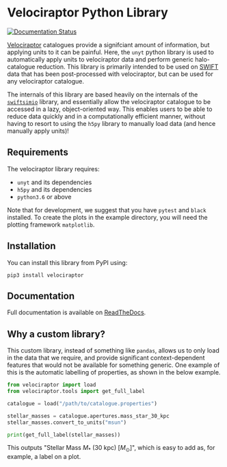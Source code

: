 Velociraptor Python Library
===========================

[![Documentation Status](https://readthedocs.org/projects/velociraptor-python/badge/?version=latest)](https://velociraptor-python.readthedocs.io/en/latest/?badge=latest)

[Velociraptor](http://github.com/pelahi/velociraptor-stf) catalogues provide
a signifciant amount of information, but applying units to it can be painful.
Here, the `unyt` python library is used to automatically apply units to
velociraptor data and perform generic halo-catalogue reduction. This library
is primarily intended to be used on [SWIFT](http://swiftsim.com) data that
has been post-processed with velociraptor, but can be used for any
velociraptor catalogue.

The internals of this library are based heavily on the internals of the
[`swiftsimio`](http://github.com/swiftsim/swiftsimio) library, and essentially
allow the velociraptor catalogue to be accessed in a lazy, object-oriented
way. This enables users to be able to reduce data quickly and in a
computationally efficient manner, without having to resort to using the
`h5py` library to manually load data (and hence manually apply units)!

Requirements
------------

The velociraptor library requires:

+ `unyt` and its dependencies
+ `h5py` and its dependencies
+ `python3.6` or above

Note that for development, we suggest that you have `pytest` and `black`
installed. To create the plots in the example directory, you will need
the plotting framework `matplotlib`.

Installation
------------

You can install this library from PyPI using:
```
pip3 install velociraptor
```

Documentation
-------------

Full documentation is available on [ReadTheDocs](https://velociraptor-python.readthedocs.io/).

Why a custom library?
---------------------

This custom library, instead of something like `pandas`, allows us to
only load in the data that we require, and provide significant
context-dependent features that would not be available for something
generic. One example of this is the automatic labelling of properties,
as shown in the below example.

```python
from velociraptor import load
from velociraptor.tools import get_full_label

catalogue = load("/path/to/catalogue.properties")

stellar_masses = catalogue.apertures.mass_star_30_kpc
stellar_masses.convert_to_units("msun")

print(get_full_label(stellar_masses))
```
This outputs "Stellar Mass $M_*$ (30 kpc) $\left[M_\odot\right]$", which is
easy to add as, for example, a label on a plot.
